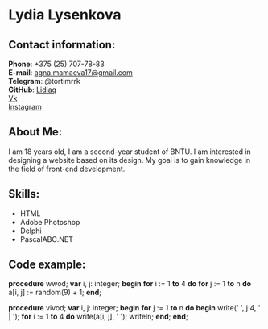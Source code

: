 # Lydia Lysenkova


 ## Contact information:  
**Phone**: +375 (25) 707-78-83  
**E-mail**: agna.mamaeva17@gmail.com  
 **Telegram**: @tortimrrk  
 **GitHub**: [Lidiaq](https://github.com/Lidiaq)  
 [Vk](https://vk.com/ll_poteryashka_ll)  
 [Instagram](https://instagram.com/ll_poteryashka_ll?igshid=YmMyMTA2M2Y=)  


 ## About Me:  
 I am 18 years old, I am a second-year student of BNTU. I am interested in designing a website based on its design. My goal is to gain knowledge in the field of front-end development.  


 ## Skills:  
 * HTML
 * Adobe Photoshop
 * Delphi
 * PascalABC.NET  


 ## Code example:  
 **procedure** wwod;
**var**
  i, j: integer;
**begin**
  **for** i := 1 **to** 4 **do**
    **for** j := 1 **to** n **do**
      a[i, j] := random(9) + 1; 
**end**;

**procedure** vivod;
**var**
  i, j: integer;
**begin**
  **for** j := 1 **to** n **do**
  **begin**
    write('     ', j:4, '    |       ');
    **for** i := 1 **to** 4 **do**
      write(a[i, j], '   '); 
    writeln;
  **end**;
**end**;
 
